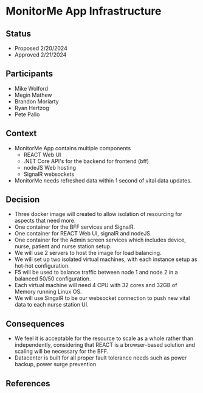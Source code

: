 # MonitorMe App Infrastructure

## Status

- Proposed 2/20/2024
- Approved 2/21/2024

## Participants

- Mike Wolford
- Megin Mathew
- Brandon Moriarty
- Ryan Hertzog
- Pete Pallo

## Context

- MonitorMe App contains multiple components
   - REACT Web UI
   - .NET Core API's for the backend for frontend (bff)
   - nodeJS Web hosting
   - SignalR websockets
- MonitorMe needs refreshed data within 1 second of vital data updates.

## Decision

- Three docker image will created to allow isolation of resourcing for aspects that need more.
- One container for the BFF services and SignalR.
- One container for REACT Web UI, signalR and nodeJS.
- One container for the Admin screen services which includes device, nurse, patient and nurse station setup.
- We will use 2 servers to host the image for load balancing.
- We will set up two isolated virtual machines, with each instance setup as hot-hot configuration.
- F5 will be used to balance traffic between node 1 and node 2 in a balanced 50/50 configuration.
- Each virtual machine will need 4 CPU with 32 cores and 32GB of Memory running Linux OS.
- We will use SingalR to be our websocket connection to push new vital data to each nurse station UI.

## Consequences

- We feel it is acceptable for the resource to scale as a whole rather than independently, considering that REACT is a browser-based solution and scaling will be necessary for the BFF.
- Datacenter is built for all proper fault tolerance needs such as power backup, power surge prevention

## References
